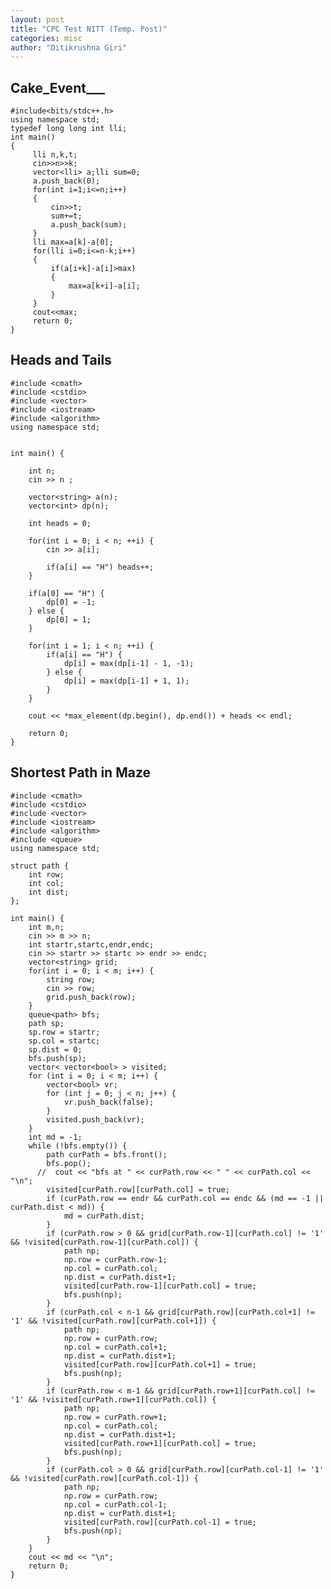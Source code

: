 ```yaml
---
layout: post
title: "CPC Test NITT (Temp. Post)"
categories: misc
author: "Ditikrushna Giri"
---
```



## Cake_Event___ 
    #include<bits/stdc++.h>
    using namespace std;
    typedef long long int lli;
    int main()
    {
         lli n,k,t;
         cin>>n>>k;
         vector<lli> a;lli sum=0;
         a.push_back(0);
         for(int i=1;i<=n;i++)
         {
             cin>>t;
             sum+=t;
             a.push_back(sum);
         }
         lli max=a[k]-a[0];
         for(lli i=0;i<=n-k;i++)
         {
             if(a[i+k]-a[i]>max)
             {
                 max=a[k+i]-a[i];
             }
         }
         cout<<max;
         return 0;
    } 



## Heads and Tails 
    #include <cmath>
    #include <cstdio>
    #include <vector>
    #include <iostream>
    #include <algorithm>
    using namespace std;
    
    
    int main() {
      
        int n;
        cin >> n ;
        
        vector<string> a(n);
        vector<int> dp(n);
        
        int heads = 0;
        
        for(int i = 0; i < n; ++i) {
            cin >> a[i];
            
            if(a[i] == "H") heads++;
        }
        
        if(a[0] == "H") {
            dp[0] = -1;
        } else {
            dp[0] = 1;
        }
        
        for(int i = 1; i < n; ++i) {
            if(a[i] == "H") {
                dp[i] = max(dp[i-1] - 1, -1);
            } else {
                dp[i] = max(dp[i-1] + 1, 1);
            }
        }
        
        cout << *max_element(dp.begin(), dp.end()) + heads << endl;
        
        return 0;
    }

## Shortest Path in Maze
    #include <cmath>
    #include <cstdio>
    #include <vector>
    #include <iostream>
    #include <algorithm>
    #include <queue>
    using namespace std;
    
    struct path {
        int row;
        int col;
        int dist;
    };
    
    int main() {
        int m,n;
        cin >> m >> n;
        int startr,startc,endr,endc;
        cin >> startr >> startc >> endr >> endc;
        vector<string> grid;
        for(int i = 0; i < m; i++) {
            string row;
            cin >> row;
            grid.push_back(row);
        }
        queue<path> bfs;
        path sp;
        sp.row = startr;
        sp.col = startc;
        sp.dist = 0;
        bfs.push(sp);
        vector< vector<bool> > visited;
        for (int i = 0; i < m; i++) {
            vector<bool> vr;
            for (int j = 0; j < n; j++) {
                vr.push_back(false);
            }
            visited.push_back(vr);
        }
        int md = -1;
        while (!bfs.empty()) {
            path curPath = bfs.front();
            bfs.pop();
          //  cout << "bfs at " << curPath.row << " " << curPath.col << "\n";
            visited[curPath.row][curPath.col] = true;
            if (curPath.row == endr && curPath.col == endc && (md == -1 || curPath.dist < md)) {
                md = curPath.dist;
            }
            if (curPath.row > 0 && grid[curPath.row-1][curPath.col] != '1' && !visited[curPath.row-1][curPath.col]) {
                path np;
                np.row = curPath.row-1;
                np.col = curPath.col;
                np.dist = curPath.dist+1;
                visited[curPath.row-1][curPath.col] = true;
                bfs.push(np);
            }
            if (curPath.col < n-1 && grid[curPath.row][curPath.col+1] != '1' && !visited[curPath.row][curPath.col+1]) {
                path np;
                np.row = curPath.row;
                np.col = curPath.col+1;
                np.dist = curPath.dist+1;
                visited[curPath.row][curPath.col+1] = true;
                bfs.push(np);
            }
            if (curPath.row < m-1 && grid[curPath.row+1][curPath.col] != '1' && !visited[curPath.row+1][curPath.col]) {
                path np;
                np.row = curPath.row+1;
                np.col = curPath.col;
                np.dist = curPath.dist+1;
                visited[curPath.row+1][curPath.col] = true;
                bfs.push(np);
            }
            if (curPath.col > 0 && grid[curPath.row][curPath.col-1] != '1' && !visited[curPath.row][curPath.col-1]) {
                path np;
                np.row = curPath.row;
                np.col = curPath.col-1;
                np.dist = curPath.dist+1;
                visited[curPath.row][curPath.col-1] = true;
                bfs.push(np);
            }
        }
        cout << md << "\n";
        return 0;
    }
